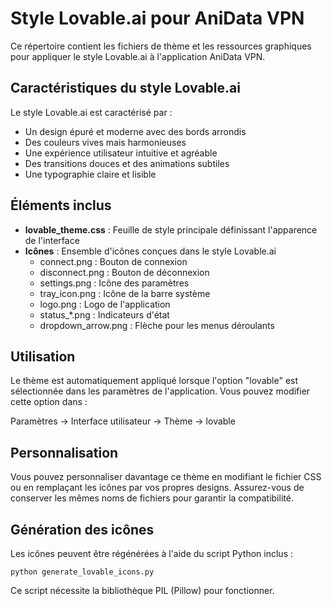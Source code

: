 # Style Lovable.ai pour AniData VPN

Ce répertoire contient les fichiers de thème et les ressources graphiques pour appliquer le style Lovable.ai à l'application AniData VPN.

## Caractéristiques du style Lovable.ai

Le style Lovable.ai est caractérisé par :

- Un design épuré et moderne avec des bords arrondis
- Des couleurs vives mais harmonieuses
- Une expérience utilisateur intuitive et agréable
- Des transitions douces et des animations subtiles
- Une typographie claire et lisible

## Éléments inclus

- **lovable_theme.css** : Feuille de style principale définissant l'apparence de l'interface
- **Icônes** : Ensemble d'icônes conçues dans le style Lovable.ai
  - connect.png : Bouton de connexion
  - disconnect.png : Bouton de déconnexion
  - settings.png : Icône des paramètres
  - tray_icon.png : Icône de la barre système
  - logo.png : Logo de l'application
  - status_*.png : Indicateurs d'état
  - dropdown_arrow.png : Flèche pour les menus déroulants

## Utilisation

Le thème est automatiquement appliqué lorsque l'option "lovable" est sélectionnée dans les paramètres de l'application. Vous pouvez modifier cette option dans :

Paramètres → Interface utilisateur → Thème → lovable

## Personnalisation

Vous pouvez personnaliser davantage ce thème en modifiant le fichier CSS ou en remplaçant les icônes par vos propres designs. Assurez-vous de conserver les mêmes noms de fichiers pour garantir la compatibilité.

## Génération des icônes

Les icônes peuvent être régénérées à l'aide du script Python inclus :

```
python generate_lovable_icons.py
```

Ce script nécessite la bibliothèque PIL (Pillow) pour fonctionner.